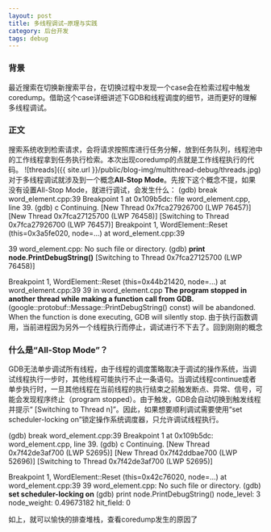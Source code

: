 ```yaml
---
layout: post
title: 多线程调试—原理与实践
category: 后台开发
tags: debug
---
```

### 背景
最近搜索在切换新搜索平台，在切换过程中发现一个case会在检索过程中触发coredump。借助这个case详细讲述下GDB和线程调度的细节，进而更好的理解多线程调试。

### 正文
搜索系统收到检索请求，会将请求按照库进行任务分解，放到任务队列，线程池中的工作线程拿到任务执行检索。本次出现coredump的点就是工作线程执行的代码。
![threads]({{ site.url }}/public/blog-img/multithread-debug/threads.jpg)
对于多线程调试就涉及到一个概念**All-Stop Mode**。先按下这个概念不提，如果没有设置All-Stop Mode，就进行调试，会发生什么：
(gdb) break word_element.cpp:39
Breakpoint 1 at 0x109b5dc: file word_element.cpp, line 39.
(gdb) c
Continuing.
[New Thread 0x7fca27926700 (LWP 76457)]
[New Thread 0x7fca27125700 (LWP 76458)]
[Switching to Thread 0x7fca27926700 (LWP 76457)]
Breakpoint 1, WordElement::Reset (this=0x3a5fe020, node=...) at word_element.cpp:39

39     word_element.cpp: No such file or directory.
(gdb) **print node.PrintDebugString()**
[Switching to Thread 0x7fca27125700 (LWP 76458)]

Breakpoint 1, WordElement::Reset (this=0x44b21420, node=...) at word_element.cpp:39
39     in word_element.cpp
**The program stopped in another thread while making a function call from GDB.**
(google::protobuf::Message::PrintDebugString() const) will be abandoned.
When the function is done executing, GDB will silently stop.
由于执行函数调用，当前进程因为另外一个线程执行而停止，调试进行不下去了。回到刚刚的概念

### 什么是“All-Stop Mode”？
GDB无法单步调试所有线程，由于线程的调度策略取决于调试的操作系统，当调试线程执行一步时，其他线程可能执行不止一条语句。当调试线程continue或者单步执行时，一旦其他线程在当前线程的执行结束之前触发断点、异常、信号，可能会发现程序终止（program stopped）。由于触发，GDB会自动切换到触发线程并提示“ [Switching to Thread n]”。因此，如果想要顺利调试需要使用“set scheduler-locking on”锁定操作系统调度器，只允许调试线程执行。

(gdb) break word_element.cpp:39
Breakpoint 1 at 0x109b5dc: word_element.cpp, line 39.
(gdb) c
Continuing.
[New Thread 0x7f42de3af700 (LWP 52695)]
[New Thread 0x7f42ddbae700 (LWP 52696)]
[Switching to Thread 0x7f42de3af700 (LWP 52695)]


Breakpoint 1, WordElement::Reset (this=0x42c76020, node=...) at word_element.cpp:39
39     word_element.cpp: No such file or directory.
(gdb) **set scheduler-locking on**
(gdb) print node.PrintDebugString()
node_level: 3
node_weight: 0.49673182
hit_field: 0

如上，就可以愉快的排查堆栈，查看coredump发生的原因了




